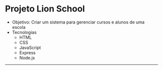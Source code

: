 # Projeto Lion School

- Objetivo: Criar um sistema para gerenciar cursos e alunos de uma escola
- Tecnologias
  - HTML
  - CSS
  - JavaScript
  - Express
  - Node.js

<hr>

